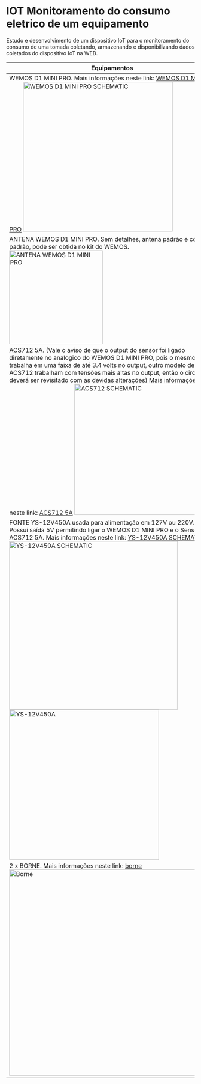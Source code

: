# IOT Monitoramento do consumo eletrico de um equipamento
Estudo e desenvolvimento de um dispositivo IoT para o monitoramento do consumo de uma tomada coletando, armazenando e disponibilizando dados coletados do dispositivo IoT na WEB.


|Equipamentos| 
| ------ |
| WEMOS D1 MINI PRO. Mais informações neste link: [WEMOS D1 MINI PRO](https://goo.gl/Gs3dgQ) <img alt="WEMOS D1 MINI PRO SCHEMATIC" src="https://github.com/filipecavalc/IOT-monitoramento-do-consumo-eletrico-de-um-equipamento/blob/master/wemos_d1_mini_pro_pinout.png" width="400"> |
| ANTENA WEMOS D1 MINI PRO. Sem detalhes, antena padrão e conector padrão, pode ser obtida no kit do WEMOS. <img alt="ANTENA WEMOS D1 MINI PRO" src="https://github.com/filipecavalc/IOT-monitoramento-do-consumo-eletrico-de-um-equipamento/blob/master/antena.jpg" width="250"> |
| ACS712 5A. (Vale o aviso de que o output do sensor foi ligado diretamente no analogico do WEMOS D1 MINI PRO, pois o mesmo trabalha em uma faixa de até 3.4 volts no output, outro modelo de ACS712 trabalham com tensões mais altas no output, então o circuito deverá ser revisitado com as devidas alterações) Mais informações neste link: [ACS712 5A](https://goo.gl/tzyDiZ) <img alt="ACS712 SCHEMATIC" src="https://raw.githubusercontent.com/filipecavalc/IOT-monitoramento-do-consumo-eletrico-de-um-equipamento/master/ACS-712-Pinouts.png" width="350"> |
| FONTE YS-12V450A usada para alimentação em 127V ou 220V. Possui saída 5V permitindo ligar o WEMOS D1 MINI PRO e o Sensor ACS712 5A. Mais informações neste link: [YS-12V450A SCHEMATIC](https://goo.gl/hyTrNA) <img alt="YS-12V450A SCHEMATIC" src="https://github.com/filipecavalc/IOT-monitoramento-do-consumo-eletrico-de-um-equipamento/blob/master/ys-12v450a-Schematic.jpg" width="450"><img alt="YS-12V450A" src="https://github.com/filipecavalc/IOT-monitoramento-do-consumo-eletrico-de-um-equipamento/blob/master/ys-12v450a.JPG" width="400"> |
| 2 x BORNE. Mais informações neste link: [borne](https://goo.gl/vKmvR2) <img alt="Borne" src="https://github.com/filipecavalc/IOT-monitoramento-do-consumo-eletrico-de-um-equipamento/blob/master/Borne.png" width="550"> |
